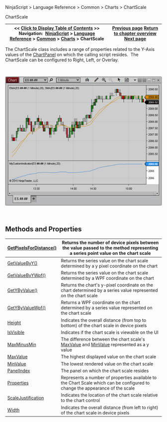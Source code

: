 ﻿


NinjaScript \> Language Reference \> Common \> Charts \> ChartScale






















ChartScale







| \<\< [Click to Display Table of Contents](chartscale.md) \>\> **Navigation:**     [NinjaScript](ninjascript.md) \> [Language Reference](language_reference_wip.md) \> [Common](common.md) \> [Charts](chart.md) \> ChartScale | [Previous page](y_coordinate_chartpanel.md) [Return to chapter overview](chart.md) [Next page](getpixelsfordistance.md) |
| --- | --- |











The ChartScale class includes a range of properties related to the Y\-Axis values of the [ChartPanel](chartpanel.md) on which the calling script resides.  The ChartScale can be configured to Right, Left, or Overlay.


 


![ChartScale_1](chartscale_1.png)


 


## Methods and Properties




| [GetPixelsForDistance()](getpixelsfordistance.md) | Returns the number of device pixels between the value passed to the method representing a series point value on the chart scale |
| --- | --- |
| [GetValueByY()](getvaluebyy.md) | Returns the series value on the chart scale determined by a y pixel coordinate on the chart |
| [GetValueByYWpf()](getvaluebyywpf.md) | Returns the series value on the chart scale determined by a WPF coordinate on the chart |
| [GetYByValue()](getybyvalue.md) | Returns the chart's y\-pixel coordinate on the chart determined by a series value represented on the chart scale |
| [GetYByValueWpf()](getybyvaluewpf.md) | Returns a WPF coordinate on the chart determined by a series value represented on the chart scale |
| [Height](height.md) | Indicates the overall distance (from top to bottom) of the chart scale in device pixels |
| [IsVisible](chartscale_isvisible.md) | Indicates if the chart scale is viewable on the UI |
| [MaxMinusMin](maxminusmin.md) | The difference between the chart scale's [MaxValue](chartscale_maxvalue.md) and [MinValue](chartscale_minvalue.md) represented as a y value |
| [MaxValue](chartscale_maxvalue.md) | The highest displayed value on the chart scale |
| [MinValue](chartscale_minvalue.md) | The lowest rendered value on the chart scale |
| [PanelIndex](panelindex.md) | The panel on which the chart scale resides |
| [Properties](chartscale_properties.md) | Represents a number of properties available to the Chart Scale which can be configured to change the appearance of the scale |
| [ScaleJustification](chartscale_scalejustification.md) | Indicates the location of the chart scale relative to the chart control |
| [Width](width.md) | Indicates the overall distance (from left to right) of the chart scale in device pixels |









